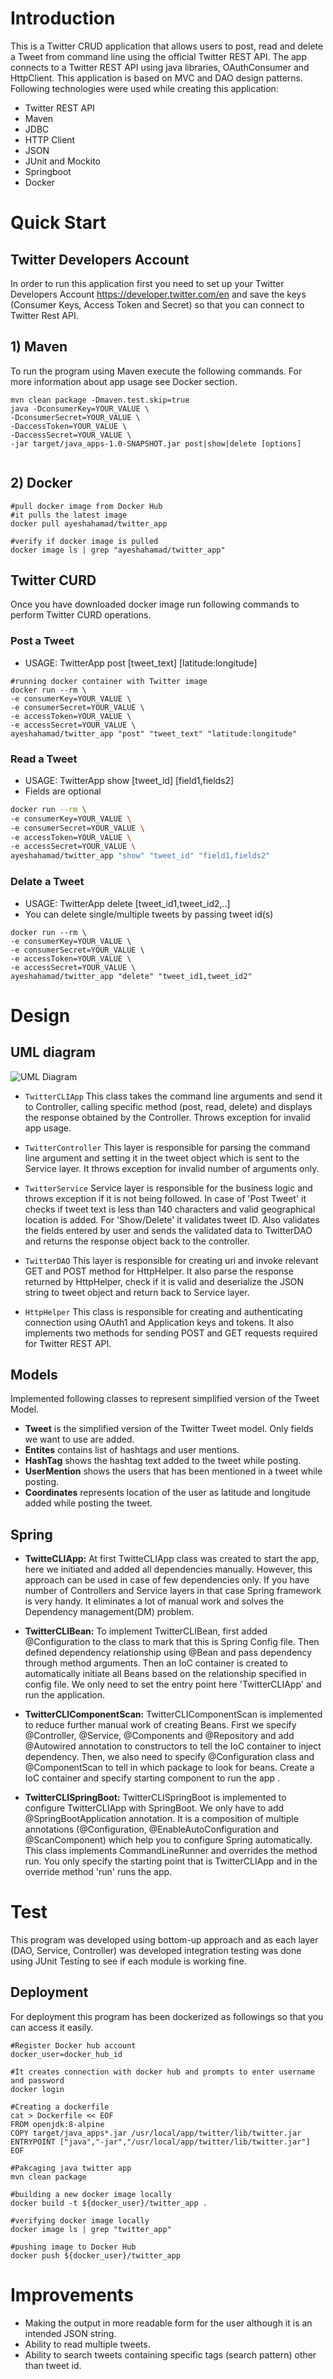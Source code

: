# Introduction

This is a Twitter CRUD application that allows users to post, read and delete a Tweet from command line using the official Twitter REST API. The app connects to a Twitter REST API using java libraries, OAuthConsumer and HttpClient. This application is based on MVC and DAO design patterns. Following technologies were used while creating this application:
- Twitter REST API
- Maven
- JDBC
- HTTP Client
- JSON
- JUnit and Mockito
- Springboot
- Docker

# Quick Start

## Twitter Developers Account
In order to run this application first you need to set up your Twitter Developers Account https://developer.twitter.com/en and save the keys (Consumer Keys, Access Token and Secret) so that you can connect to Twitter Rest API. 

## 1) Maven
To run the program using Maven execute the following commands. For more information about app usage see Docker section.
```shell
mvn clean package -Dmaven.test.skip=true
java -DconsumerKey=YOUR_VALUE \
-DconsumerSecret=YOUR_VALUE \
-DaccessToken=YOUR_VALUE \
-DaccessSecret=YOUR_VALUE \
-jar target/java_apps-1.0-SNAPSHOT.jar post|show|delete [options]


```
## 2) Docker
```shell
#pull docker image from Docker Hub
#it pulls the latest image
docker pull ayeshahamad/twitter_app

#verify if docker image is pulled
docker image ls | grep "ayeshahamad/twitter_app"
```
## Twitter CURD 
Once you have downloaded docker image run following commands to perform Twitter CURD operations.

### Post a Tweet
- USAGE: TwitterApp post [tweet_text] [latitude:longitude]
```shell
#running docker container with Twitter image
docker run --rm \ 
-e consumerKey=YOUR_VALUE \ 
-e consumerSecret=YOUR_VALUE \ 
-e accessToken=YOUR_VALUE \ 
-e accessSecret=YOUR_VALUE \ 
ayeshahamad/twitter_app "post" "tweet_text" "latitude:longitude"
```
### Read a Tweet
- USAGE: TwitterApp show [tweet_id] [field1,fields2]
- Fields are optional
````bash
docker run --rm \ 
-e consumerKey=YOUR_VALUE \ 
-e consumerSecret=YOUR_VALUE \ 
-e accessToken=YOUR_VALUE \ 
-e accessSecret=YOUR_VALUE \ 
ayeshahamad/twitter_app "show" "tweet_id" "field1,fields2"
````
### Delate a Tweet
- USAGE: TwitterApp delete [tweet_id1,tweet_id2,..]
- You can delete single/multiple tweets by passing tweet id(s)
```shell
docker run --rm \ 
-e consumerKey=YOUR_VALUE \ 
-e consumerSecret=YOUR_VALUE \ 
-e accessToken=YOUR_VALUE \ 
-e accessSecret=YOUR_VALUE \ 
ayeshahamad/twitter_app "delete" "tweet_id1,tweet_id2"
```
# Design
## UML diagram
![UML Diagram](assets/twitter.png)

- `TwitterCLIApp` This class takes the command line arguments and send it to Controller, calling specific method (post, read, delete) and displays the response obtained by the Controller. Throws exception for invalid app usage.


- `TwitterController` This layer is responsible for parsing the command line argument and setting it in the tweet object which is sent to the Service layer. It throws exception for invalid number of arguments only. 


- `TwitterService` Service layer is responsible for the business logic and throws exception if it is not being followed. In case of 'Post Tweet' it checks if tweet text is less than 140 characters and valid geographical location is added. For 'Show/Delete' it validates tweet ID. Also validates the fields entered by user and sends the validated data to TwitterDAO and returns the response object back to the controller.


- `TwitterDAO` This layer is responsible for creating uri and invoke relevant GET and POST method for HttpHelper. It also parse the response returned by HttpHelper, check if it is valid and deserialize the JSON string to tweet object and return back to Service layer.


- `HttpHelper` This class is responsible for creating and authenticating connection using OAuth1 and Application keys and tokens. It also implements two methods for sending POST and GET requests required for Twitter REST API.


## Models
Implemented following classes to represent simplified version of the Tweet Model.

- **Tweet** is the simplified version of the Twitter Tweet model. Only fields we want to use are added.
- **Entites** contains list of hashtags and user mentions.
- **HashTag** shows the hashtag text added to the tweet while posting.
- **UserMention** shows the users that has been mentioned in a tweet while posting.
- **Coordinates** represents location of the user as latitude and longitude added while posting the tweet.

## Spring
- **TwitteCLIApp:** At first TwitteCLIApp class was created to start the app, here we initiated and added all dependencies manually. However, this approach can be used in case of few dependencies only. If you have number of Controllers and Service layers in that case Spring framework is very handy. It eliminates a lot of manual work and solves the Dependency management(DM) problem. 


- **TwitterCLIBean:** To implement TwitterCLIBean, first added @Configuration to the class to mark that this is Spring Config file. Then defined dependency relationship using @Bean and pass dependency through method arguments. Then an IoC container is created to automatically initiate all Beans based on the relationship specified in config file. We only need to set the entry point here 'TwitterCLIApp' and run the application.


- **TwitterCLIComponentScan:** TwitterCLIComponentScan is implemented to reduce further manual work of creating Beans. First we specify @Controller, @Service, @Components and @Repository and add @Autowired annotation to constructors to tell the IoC container to inject dependency. Then, we also need to specify @Configuration class and @ComponentScan to tell in which package to look for beans. Create a IoC container and specify starting component to run the app .


- **TwitterCLISpringBoot:** TwitterCLISpringBoot is implemented to configure TwitterCLIApp with SpringBoot. We only have to add @SpringBootApplication annotation. It is a composition of multiple annotations (@Configuration, @EnableAutoConfiguration and @ScanComponent) which help you to configure Spring automatically. This class implements CommandLineRunner and overrides the method run. You only specify the starting point that is TwitterCLIApp and in the override method 'run' runs the app.

# Test
This program was developed using bottom-up approach and as each layer (DAO, Service, Controller) was developed integration testing was done using JUnit Testing to see if each module is working fine. 

## Deployment
For deployment this program has been dockerized as followings so that you can access it easily.

```shell
#Register Docker hub account
docker_user=docker_hub_id

#It creates connection with docker hub and prompts to enter username and password
docker login 

#Creating a dockerfile
cat > Dockerfile << EOF
FROM openjdk:8-alpine
COPY target/java_apps*.jar /usr/local/app/twitter/lib/twitter.jar
ENTRYPOINT ["java","-jar","/usr/local/app/twitter/lib/twitter.jar"]
EOF

#Pakcaging java twitter app
mvn clean package

#building a new docker image locally
docker build -t ${docker_user}/twitter_app .

#verifying docker image locally
docker image ls | grep "twitter_app"

#pushing image to Docker Hub
docker push ${docker_user}/twitter_app
```

# Improvements
- Making the output in more readable form for the user although it is an intended JSON string.
- Ability to read multiple tweets.
- Ability to search tweets containing specific tags (search pattern) other than tweet id.